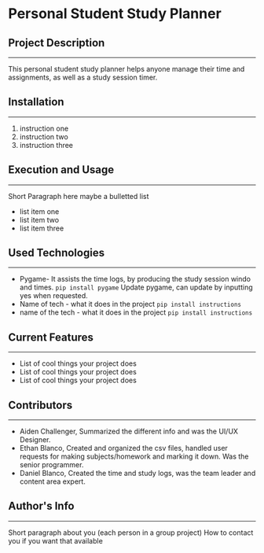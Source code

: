 
# Personal Student Study Planner

## Project Description
---
This personal student study planner helps anyone manage their time and assignments, as well as a study session timer. 

## Installation
---
1. instruction one
2. instruction two
3. instruction three  

## Execution and Usage
---
Short Paragraph here maybe a bulletted list

+ list item one
+ list item two
+ list item three

## Used Technologies
---
+ Pygame- It assists the time logs, by producing the study session windo and times.
`pip install pygame` Update pygame, can update by inputting yes when requested. 
+ Name of tech - what it does in the project
`pip install instructions`
+ name of the tech - what it does in the project
`pip install instructions`  

## Current Features
---
+ List of cool things your project does
+ List of cool things your project does
+ List of cool things your project does

## Contributors
---
+ Aiden Challenger, Summarized the different info and was the UI/UX Designer. 
+ Ethan Blanco, Created and organized the csv files, handled user requests for making subjects/homework and marking it down. Was the senior programmer. 
+ Daniel Blanco, Created the time and study logs, was the team leader and content area expert. 

## Author's Info
---
Short paragraph about you (each person in a group project)
How to contact you if you want that available  

